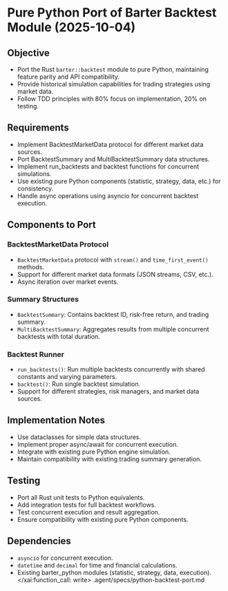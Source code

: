 # Pure Python Port of Barter Backtest Module (2025-10-04)

## Objective
- Port the Rust `barter::backtest` module to pure Python, maintaining feature parity and API compatibility.
- Provide historical simulation capabilities for trading strategies using market data.
- Follow TDD principles with 80% focus on implementation, 20% on testing.

## Requirements
- Implement BacktestMarketData protocol for different market data sources.
- Port BacktestSummary and MultiBacktestSummary data structures.
- Implement run_backtests and backtest functions for concurrent simulations.
- Use existing pure Python components (statistic, strategy, data, etc.) for consistency.
- Handle async operations using asyncio for concurrent backtest execution.

## Components to Port

### BacktestMarketData Protocol
- `BacktestMarketData` protocol with `stream()` and `time_first_event()` methods.
- Support for different market data formats (JSON streams, CSV, etc.).
- Async iteration over market events.

### Summary Structures
- `BacktestSummary`: Contains backtest ID, risk-free return, and trading summary.
- `MultiBacktestSummary`: Aggregates results from multiple concurrent backtests with total duration.

### Backtest Runner
- `run_backtests()`: Run multiple backtests concurrently with shared constants and varying parameters.
- `backtest()`: Run single backtest simulation.
- Support for different strategies, risk managers, and market data sources.

## Implementation Notes
- Use dataclasses for simple data structures.
- Implement proper async/await for concurrent execution.
- Integrate with existing pure Python engine simulation.
- Maintain compatibility with existing trading summary generation.

## Testing
- Port all Rust unit tests to Python equivalents.
- Add integration tests for full backtest workflows.
- Test concurrent execution and result aggregation.
- Ensure compatibility with existing pure Python components.

## Dependencies
- `asyncio` for concurrent execution.
- `datetime` and `decimal` for time and financial calculations.
- Existing barter_python modules (statistic, strategy, data, execution).</content>
</xai:function_call: write>
<parameter name="filePath">.agent/specs/python-backtest-port.md